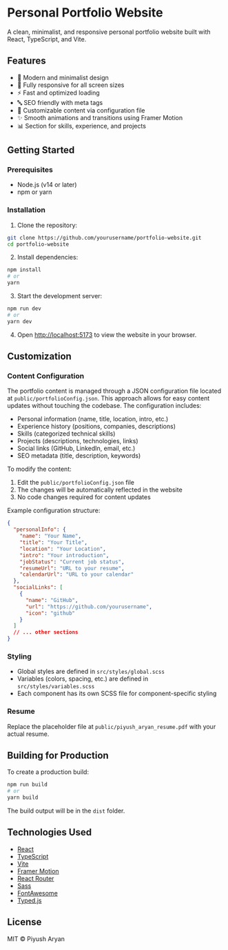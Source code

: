 # Personal Portfolio Website

A clean, minimalist, and responsive personal portfolio website built with React, TypeScript, and Vite.

## Features

- 🎨 Modern and minimalist design
- 📱 Fully responsive for all screen sizes
- ⚡ Fast and optimized loading
- 🔤 SEO friendly with meta tags
- 🔄 Customizable content via configuration file
- ✨ Smooth animations and transitions using Framer Motion
- 📊 Section for skills, experience, and projects

## Getting Started

### Prerequisites

- Node.js (v14 or later)
- npm or yarn

### Installation

1. Clone the repository:

```bash
git clone https://github.com/yourusername/portfolio-website.git
cd portfolio-website
```

2. Install dependencies:

```bash
npm install
# or
yarn
```

3. Start the development server:

```bash
npm run dev
# or
yarn dev
```

4. Open [http://localhost:5173](http://localhost:5173) to view the website in your browser.

## Customization

### Content Configuration

The portfolio content is managed through a JSON configuration file located at `public/portfolioConfig.json`. This approach allows for easy content updates without touching the codebase. The configuration includes:

- Personal information (name, title, location, intro, etc.)
- Experience history (positions, companies, descriptions)
- Skills (categorized technical skills)
- Projects (descriptions, technologies, links)
- Social links (GitHub, LinkedIn, email, etc.)
- SEO metadata (title, description, keywords)

To modify the content:
1. Edit the `public/portfolioConfig.json` file
2. The changes will be automatically reflected in the website
3. No code changes required for content updates

Example configuration structure:
```json
{
  "personalInfo": {
    "name": "Your Name",
    "title": "Your Title",
    "location": "Your Location",
    "intro": "Your introduction",
    "jobStatus": "Current job status",
    "resumeUrl": "URL to your resume",
    "calendarUrl": "URL to your calendar"
  },
  "socialLinks": [
    {
      "name": "GitHub",
      "url": "https://github.com/yourusername",
      "icon": "github"
    }
  ]
  // ... other sections
}
```

### Styling

- Global styles are defined in `src/styles/global.scss`
- Variables (colors, spacing, etc.) are defined in `src/styles/variables.scss`
- Each component has its own SCSS file for component-specific styling

### Resume

Replace the placeholder file at `public/piyush_aryan_resume.pdf` with your actual resume.

## Building for Production

To create a production build:

```bash
npm run build
# or
yarn build
```

The build output will be in the `dist` folder.

## Technologies Used

- [React](https://reactjs.org/)
- [TypeScript](https://www.typescriptlang.org/)
- [Vite](https://vitejs.dev/)
- [Framer Motion](https://www.framer.com/motion/)
- [React Router](https://reactrouter.com/)
- [Sass](https://sass-lang.com/)
- [FontAwesome](https://fontawesome.com/)
- [Typed.js](https://github.com/mattboldt/typed.js/)

## License

MIT © Piyush Aryan 